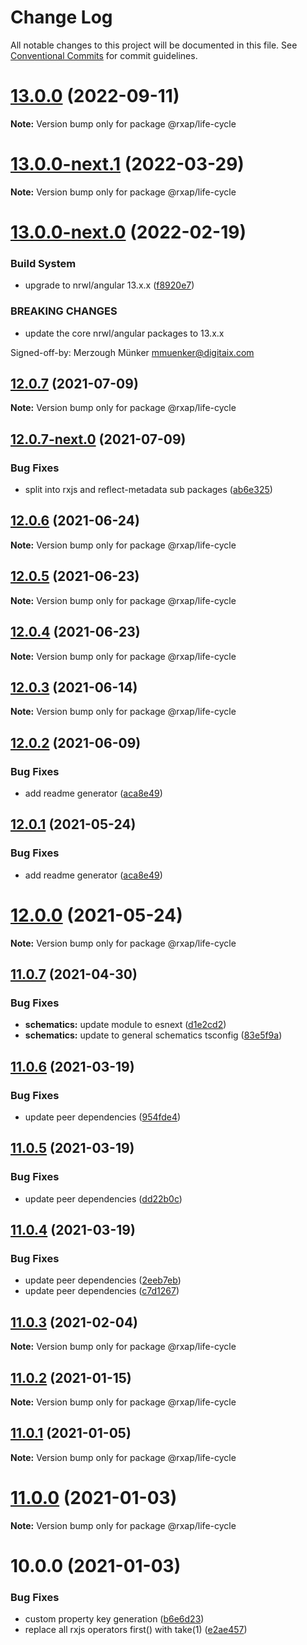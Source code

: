 # Change Log

All notable changes to this project will be documented in this file.
See [Conventional Commits](https://conventionalcommits.org) for commit guidelines.

# [13.0.0](https://gitlab.com/rxap/packages/compare/@rxap/life-cycle@13.0.0-next.1...@rxap/life-cycle@13.0.0) (2022-09-11)

**Note:** Version bump only for package @rxap/life-cycle





# [13.0.0-next.1](https://gitlab.com/rxap/packages/compare/@rxap/life-cycle@13.0.0-next.0...@rxap/life-cycle@13.0.0-next.1) (2022-03-29)

**Note:** Version bump only for package @rxap/life-cycle





# [13.0.0-next.0](https://gitlab.com/rxap/packages/compare/@rxap/life-cycle@12.0.7...@rxap/life-cycle@13.0.0-next.0) (2022-02-19)


### Build System

* upgrade to nrwl/angular 13.x.x ([f8920e7](https://gitlab.com/rxap/packages/commit/f8920e7dde7bd2d4b4efac2b7097543d51482f81))


### BREAKING CHANGES

* update the core nrwl/angular packages to 13.x.x

Signed-off-by: Merzough Münker <mmuenker@digitaix.com>





## [12.0.7](https://gitlab.com/rxap/packages/compare/@rxap/life-cycle@12.0.7-next.0...@rxap/life-cycle@12.0.7) (2021-07-09)

**Note:** Version bump only for package @rxap/life-cycle





## [12.0.7-next.0](https://gitlab.com/rxap/packages/compare/@rxap/life-cycle@12.0.6...@rxap/life-cycle@12.0.7-next.0) (2021-07-09)


### Bug Fixes

* split into rxjs and reflect-metadata sub packages ([ab6e325](https://gitlab.com/rxap/packages/commit/ab6e32562dbed73752165f3568624f8d3417d7ee))





## [12.0.6](https://gitlab.com/rxap/packages/compare/@rxap/life-cycle@12.0.5...@rxap/life-cycle@12.0.6) (2021-06-24)

**Note:** Version bump only for package @rxap/life-cycle





## [12.0.5](https://gitlab.com/rxap/packages/compare/@rxap/life-cycle@12.0.4...@rxap/life-cycle@12.0.5) (2021-06-23)

**Note:** Version bump only for package @rxap/life-cycle





## [12.0.4](https://gitlab.com/rxap/packages/compare/@rxap/life-cycle@12.0.3...@rxap/life-cycle@12.0.4) (2021-06-23)

**Note:** Version bump only for package @rxap/life-cycle





## [12.0.3](https://gitlab.com/rxap/packages/compare/@rxap/life-cycle@12.0.2...@rxap/life-cycle@12.0.3) (2021-06-14)

**Note:** Version bump only for package @rxap/life-cycle





## [12.0.2](https://gitlab.com/rxap/packages/compare/@rxap/life-cycle@11.0.8...@rxap/life-cycle@12.0.2) (2021-06-09)


### Bug Fixes

* add readme generator ([aca8e49](https://gitlab.com/rxap/packages/commit/aca8e495f06d81edf14e56fdd1e6a3c2d7de4c50))





## [12.0.1](https://gitlab.com/rxap/packages/compare/@rxap/life-cycle@12.0.0...@rxap/life-cycle@12.0.1) (2021-05-24)


### Bug Fixes

* add readme generator ([aca8e49](https://gitlab.com/rxap/packages/commit/aca8e495f06d81edf14e56fdd1e6a3c2d7de4c50))





# [12.0.0](https://gitlab.com/rxap/packages/compare/@rxap/life-cycle@11.0.7...@rxap/life-cycle@12.0.0) (2021-05-24)

**Note:** Version bump only for package @rxap/life-cycle





## [11.0.7](https://gitlab.com/rxap/packages/compare/@rxap/life-cycle@11.0.6...@rxap/life-cycle@11.0.7) (2021-04-30)


### Bug Fixes

* **schematics:** update module to esnext ([d1e2cd2](https://gitlab.com/rxap/packages/commit/d1e2cd252f3866471935131187b3acaefe2cca82))
* **schematics:** update to general schematics tsconfig ([83e5f9a](https://gitlab.com/rxap/packages/commit/83e5f9a0cf1810686a503425d87a5e4ae30b8c84))





## [11.0.6](https://gitlab.com/rxap/packages/compare/@rxap/life-cycle@11.0.5...@rxap/life-cycle@11.0.6) (2021-03-19)


### Bug Fixes

* update peer dependencies ([954fde4](https://gitlab.com/rxap/packages/commit/954fde47836ff0c1f25a77c33ff871ddc7685b6c))





## [11.0.5](https://gitlab.com/rxap/packages/compare/@rxap/life-cycle@11.0.4...@rxap/life-cycle@11.0.5) (2021-03-19)


### Bug Fixes

* update peer dependencies ([dd22b0c](https://gitlab.com/rxap/packages/commit/dd22b0ce053bc266c7aea659a2faf3be39f424e7))





## [11.0.4](https://gitlab.com/rxap/packages/compare/@rxap/life-cycle@11.0.3...@rxap/life-cycle@11.0.4) (2021-03-19)


### Bug Fixes

* update peer dependencies ([2eeb7eb](https://gitlab.com/rxap/packages/commit/2eeb7eb85eedd6d610e855dc1724c7153cf01fd0))
* update peer dependencies ([c7d1267](https://gitlab.com/rxap/packages/commit/c7d12671f3efc198985cddee92caa2558e74b023))





## [11.0.3](https://gitlab.com/rxap/packages/compare/@rxap/life-cycle@11.0.2...@rxap/life-cycle@11.0.3) (2021-02-04)

**Note:** Version bump only for package @rxap/life-cycle





## [11.0.2](https://gitlab.com/rxap/packages/compare/@rxap/life-cycle@10.0.1...@rxap/life-cycle@11.0.2) (2021-01-15)

**Note:** Version bump only for package @rxap/life-cycle





## [11.0.1](https://gitlab.com/rxap/packages/compare/@rxap/life-cycle@11.0.0...@rxap/life-cycle@11.0.1) (2021-01-05)

**Note:** Version bump only for package @rxap/life-cycle





# [11.0.0](https://gitlab.com/rxap/packages/compare/@rxap/life-cycle@10.0.0...@rxap/life-cycle@11.0.0) (2021-01-03)

**Note:** Version bump only for package @rxap/life-cycle





# 10.0.0 (2021-01-03)


### Bug Fixes

* custom property key generation ([b6e6d23](https://gitlab.com/rxap/packages/commit/b6e6d23215f0b35e0de2d35003b186a3d435b8e4))
* replace all rxjs operators first() with take(1) ([e2ae457](https://gitlab.com/rxap/packages/commit/e2ae45771c8b01f30fc1a00f962e067d610296b7))
